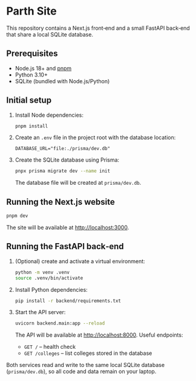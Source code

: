 # Parth Site

This repository contains a Next.js front‑end and a small FastAPI back‑end that share a local SQLite database.

## Prerequisites

- Node.js 18+ and [pnpm](https://pnpm.io)
- Python 3.10+
- SQLite (bundled with Node.js/Python)

## Initial setup

1. Install Node dependencies:

   ```bash
   pnpm install
   ```

2. Create an `.env` file in the project root with the database location:

   ```dotenv
   DATABASE_URL="file:./prisma/dev.db"
   ```

3. Create the SQLite database using Prisma:

   ```bash
   pnpx prisma migrate dev --name init
   ```

   The database file will be created at `prisma/dev.db`.

## Running the Next.js website

```bash
pnpm dev
```

The site will be available at <http://localhost:3000>.

## Running the FastAPI back‑end

1. (Optional) create and activate a virtual environment:

   ```bash
   python -m venv .venv
   source .venv/bin/activate
   ```

2. Install Python dependencies:

   ```bash
   pip install -r backend/requirements.txt
   ```

3. Start the API server:

   ```bash
   uvicorn backend.main:app --reload
   ```

   The API will be available at <http://localhost:8000>. Useful endpoints:

   - `GET /` – health check
   - `GET /colleges` – list colleges stored in the database

Both services read and write to the same local SQLite database (`prisma/dev.db`), so all code and data remain on your laptop.
